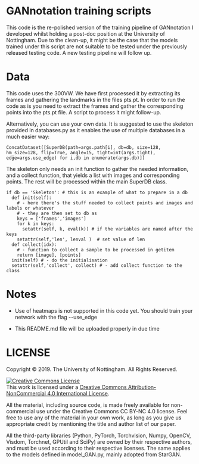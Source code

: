 # GANnotation training scripts

This code is the re-polished version of the training pipeline of GANnotation I developed whilst holding a post-doc position at the University of Nottingham. Due to the clean-up, it might be the case that the models trained under this script are not suitable to be tested under the previously released testing code. A new testing pipeline will follow up.

# Data

This code uses the 300VW. We have first processed it by extracting its frames and gathering the landmarks in the files pts.pt. In order to run the code as is you need to extract the frames and gather the corresponding points into the pts.pt file. A script to process it might follow-up.

Alternatively, you can use your own data. It is suggested to use the skeleton provided in databases.py as it enables the use of multiple databases in a much easier way:

```
ConcatDataset([SuperDB(path=args.path[i], db=db, size=128, hm_size=128, flip=True, angle=15, tight=int(args.tight), edge=args.use_edge) for i,db in enumerate(args.db)])
```

The skeleton only needs an init function to gather the needed information, and a collect function, that yields a list with images and corresponding points. The rest will be processed within the main SuperDB class.

```
if db == 'Skeleton': # this is an example of what to prepare in a db
  def init(self):
    # - here there's the stuff needed to collect points and images and labels or whatever
    # - they are then set to db as 
    keys = ['frames','images']
    for k in keys:
      setattr(self, k, eval(k)) # if the variables are named after the keys
    setattr(self,'len', lenval )  # set value of len  
  def collect(idx):
    # - function to collect a sample to be processed in getitem
    return [image], [points]
  init(self) # - do the initialisation
  setattr(self,'collect', collect) # - add collect function to the class
```


# Notes

- Use of heatmaps is not supported in this code yet. You should train your network with the flag --use_edge

- This README.md file will be uploaded properly in due time


# LICENSE

Copyright © 2019. The University of Nottingham. All Rights Reserved.

<a rel="license" href="http://creativecommons.org/licenses/by-nc/4.0/"><img alt="Creative Commons License" style="border-width:0" src="https://i.creativecommons.org/l/by-nc/4.0/88x31.png" /></a><br />This work is licensed under a <a rel="license" href="http://creativecommons.org/licenses/by-nc/4.0/">Creative Commons Attribution-NonCommercial 4.0 International License</a>.

All the material, including source code, is made freely available for non-commercial use under the Creative Commons CC BY-NC 4.0 license. Feel free to use any of the material in your own work, as long as you give us appropriate credit by mentioning the title and author list of our paper.

All the third-party libraries (Python, PyTorch, Torchvision, Numpy, OpenCV, Visdom, Torchnet, GPUtil and SciPy) are owned by their respective authors, and must be used according to their respective licenses. The same applies to the models defined in model_GAN.py, mainly adopted from StarGAN.
